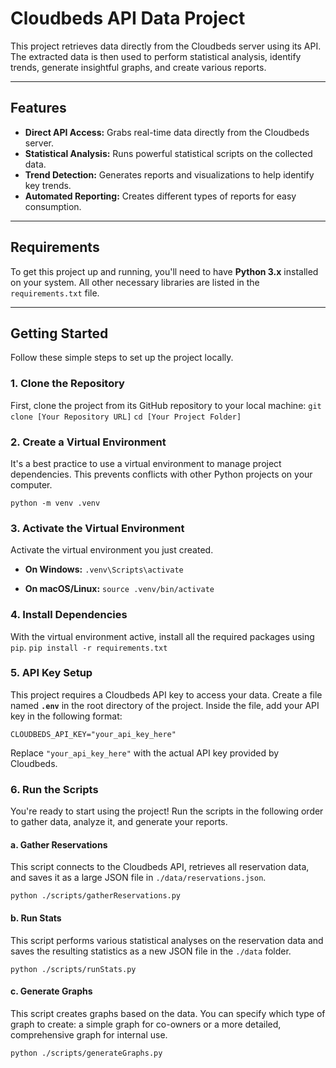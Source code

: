 # Cloudbeds API Data Project

This project retrieves data directly from the Cloudbeds server using its API. The extracted data is then used to perform statistical analysis, identify trends, generate insightful graphs, and create various reports.

---

## Features

* **Direct API Access:** Grabs real-time data directly from the Cloudbeds server.
* **Statistical Analysis:** Runs powerful statistical scripts on the collected data.
* **Trend Detection:** Generates reports and visualizations to help identify key trends.
* **Automated Reporting:** Creates different types of reports for easy consumption.

---

## Requirements

To get this project up and running, you'll need to have **Python 3.x** installed on your system. All other necessary libraries are listed in the `requirements.txt` file.

---

## Getting Started

Follow these simple steps to set up the project locally.

### 1. Clone the Repository

First, clone the project from its GitHub repository to your local machine:
`git clone [Your Repository URL]`
`cd [Your Project Folder]`

### 2. Create a Virtual Environment

It's a best practice to use a virtual environment to manage project dependencies. This prevents conflicts with other Python projects on your computer.

`python -m venv .venv`

### 3. Activate the Virtual Environment

Activate the virtual environment you just created.

* **On Windows:**
    `.venv\Scripts\activate`

* **On macOS/Linux:**
    `source .venv/bin/activate`

### 4. Install Dependencies

With the virtual environment active, install all the required packages using `pip`.
`pip install -r requirements.txt`

### 5. API Key Setup

This project requires a Cloudbeds API key to access your data. Create a file named **`.env`** in the root directory of the project. Inside the file, add your API key in the following format:

`CLOUDBEDS_API_KEY="your_api_key_here"`

Replace `"your_api_key_here"` with the actual API key provided by Cloudbeds.

### 6. Run the Scripts

You're ready to start using the project! Run the scripts in the following order to gather data, analyze it, and generate your reports.

#### a. Gather Reservations

This script connects to the Cloudbeds API, retrieves all reservation data, and saves it as a large JSON file in `./data/reservations.json`.

`python ./scripts/gatherReservations.py`

#### b. Run Stats

This script performs various statistical analyses on the reservation data and saves the resulting statistics as a new JSON file in the `./data` folder.

`python ./scripts/runStats.py`

#### c. Generate Graphs

This script creates graphs based on the data. You can specify which type of graph to create: a simple graph for co-owners or a more detailed, comprehensive graph for internal use.

`python ./scripts/generateGraphs.py`
